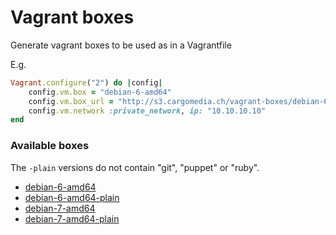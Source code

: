 # Vagrant boxes
Generate vagrant boxes to be used as in a Vagrantfile

E.g.
```ruby
Vagrant.configure("2") do |config|
	config.vm.box = "debian-6-amd64"
	config.vm.box_url = "http://s3.cargomedia.ch/vagrant-boxes/debian-6-amd64.box"
	config.vm.network :private_network, ip: "10.10.10.10"
end
```

### Available boxes
The `-plain` versions do not contain "git", "puppet" or "ruby".

- [debian-6-amd64](http://s3.cargomedia.ch/vagrant-boxes/debian-6-amd64.box)
- [debian-6-amd64-plain](http://s3.cargomedia.ch/vagrant-boxes/debian-6-amd64-plain.box)
- [debian-7-amd64](http://s3.cargomedia.ch/vagrant-boxes/debian-7-amd64.box)
- [debian-7-amd64-plain](http://s3.cargomedia.ch/vagrant-boxes/debian-7-amd64-plain.box)

